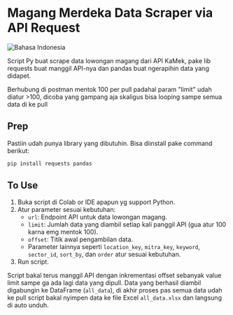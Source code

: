 # Magang Merdeka Data Scraper via API Request 

![Bahasa Indonesia](https://img.shields.io/badge/Bahasa-Indonesia-blue.svg)

Script Py buat scrape data lowongan magang dari API KaMek, pake lib requests buat manggil API-nya dan pandas buat ngerapihin data yang didapet.

Berhubung di postman mentok 100 per pull padahal param "limit" udah diatur >100, dicoba yang gampang aja skaligus bisa looping sampe semua data di ke pull 

## Prep
Pastiin udah punya library yang dibutuhin. Bisa diinstall pake command berikut:

```bash
pip install requests pandas
```

## To Use

1. Buka script di Colab or IDE apapun yg support Python.
2. Atur parameter sesuai kebutuhan:
   - `url`: Endpoint API untuk data lowongan magang.
   - `limit`: Jumlah data yang diambil setiap kali panggil API (gua atur 100 karna emg mentok 100).
   - `offset`: Titik awal pengambilan data.
   - Parameter lainnya seperti `location_key`, `mitra_key`, `keyword`, `sector_id`, `sort_by`, dan `order` atur sesuai kebutuhan.
3. Run script.

Script bakal terus manggil API dengan inkrementasi offset sebanyak value limit sampe ga ada lagi data yang dipull. Data yang berhasil diambil digabungin ke DataFrame (`all_data`), di akhir proses pas semua data udah ke pull script bakal nyimpen data ke file Excel `all_data.xlsx` dan langsung di auto unduh.


